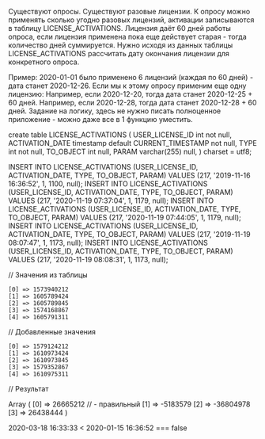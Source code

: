Существуют опросы.
Существуют разовые лицензии. 
К опросу можно применять сколько угодно разовых лицензий, активации записываются в таблицу LICENSE_ACTIVATIONS.
Лицензия даёт 60 дней работы опроса, если лицензия применена пока еще действует старая - тогда количество дней суммируется.
Нужно исходя из данных таблицы LICENSE_ACTIVATIONS рассчитать дату окончания лицензии для конкретного опроса.

Пример:
2020-01-01 было применено 6 лицензий (каждая по 60 дней) - дата станет 2020-12-26.
Если мы к этому опросу применим еще одну лицензию:
Например, если 2020-12-20, тогда дата станет 2020-12-25 + 60 дней.
Например, если 2020-12-28, тогда дата станет 2020-12-28 + 60 дней.
Задание на логику, здесь не нужно писать полноценное приложение - можно даже все в 1 функцию уместить.

create table LICENSE_ACTIVATIONS
(
    USER_LICENSE_ID int                                 not null,
    ACTIVATION_DATE timestamp default CURRENT_TIMESTAMP not null,
    TYPE            int                                 not null,
    TO_OBJECT       int                                 null,
    PARAM           varchar(255)                        null,
)
    charset = utf8;

INSERT INTO LICENSE_ACTIVATIONS (USER_LICENSE_ID, ACTIVATION_DATE, TYPE, TO_OBJECT, PARAM) VALUES (217, '2019-11-16 16:36:52', 1, 1100, null);
INSERT INTO LICENSE_ACTIVATIONS (USER_LICENSE_ID, ACTIVATION_DATE, TYPE, TO_OBJECT, PARAM) VALUES (217, '2020-11-19 07:37:04', 1, 1179, null);
INSERT INTO LICENSE_ACTIVATIONS (USER_LICENSE_ID, ACTIVATION_DATE, TYPE, TO_OBJECT, PARAM) VALUES (217, '2020-11-19 07:44:05', 1, 1179, null);
INSERT INTO LICENSE_ACTIVATIONS (USER_LICENSE_ID, ACTIVATION_DATE, TYPE, TO_OBJECT, PARAM) VALUES (217, '2019-11-19 08:07:47', 1, 1173, null);
INSERT INTO LICENSE_ACTIVATIONS (USER_LICENSE_ID, ACTIVATION_DATE, TYPE, TO_OBJECT, PARAM) VALUES (217, '2020-11-19 08:08:31', 1, 1173, null);

// Значения из таблицы

    [0] => 1573940212
    [1] => 1605789424
    [2] => 1605789845
    [3] => 1574168867
    [4] => 1605791311


// Добавленные значения

    [0] => 1579124212
    [1] => 1610973424
    [2] => 1610973845
    [3] => 1579352867
    [4] => 1610975311

// Результат

Array
(
    [0] => 26665212 // - правильный
    [1] => -5183579
    [2] => -36804978
    [3] => 26438444
)

2020-03-18 16:33:33 < 2020-01-15 16:36:52 === false


